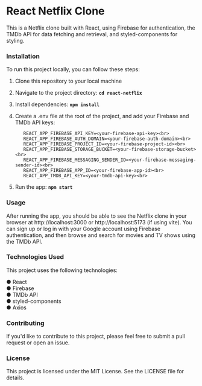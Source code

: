 <h1>React Netflix Clone</h1>

This is a Netflix clone built with React, using Firebase for authentication, the TMDb API for data fetching and retrieval, and styled-components for styling.

<h3>Installation</h3>

To run this project locally, you can follow these steps:

1. Clone this repository to your local machine
2. Navigate to the project directory: <strong>`cd react-netflix`</strong>
3. Install dependencies: <strong>`npm install`</strong>
4. Create a .env file at the root of the project, and add your Firebase and TMDb API keys:

          REACT_APP_FIREBASE_API_KEY=<your-firebase-api-key><br>
          REACT_APP_FIREBASE_AUTH_DOMAIN=<your-firebase-auth-domain><br>
          REACT_APP_FIREBASE_PROJECT_ID=<your-firebase-project-id><br>
          REACT_APP_FIREBASE_STORAGE_BUCKET=<your-firebase-storage-bucket><br>
          REACT_APP_FIREBASE_MESSAGING_SENDER_ID=<your-firebase-messaging-sender-id><br>
          REACT_APP_FIREBASE_APP_ID=<your-firebase-app-id><br>
          REACT_APP_TMDB_API_KEY=<your-tmdb-api-key><br>

5. Run the app: <strong>`npm start`</strong>

<h3>Usage</h3>

After running the app, you should be able to see the Netflix clone in your browser at http://localhost:3000 or http://localhost:5173 (if using vite). You can sign up or log in with your Google account using Firebase authentication, and then browse and search for movies and TV shows using the TMDb API.

<h3>Technologies Used</h3>

This project uses the following technologies:

● React<br>
● Firebase<br>
● TMDb API<br>
● styled-components<br>
● Axios<br>

<h3>Contributing</h3>

If you'd like to contribute to this project, please feel free to submit a pull request or open an issue.

<h3>License</h3>

This project is licensed under the MIT License. See the LICENSE file for details.
